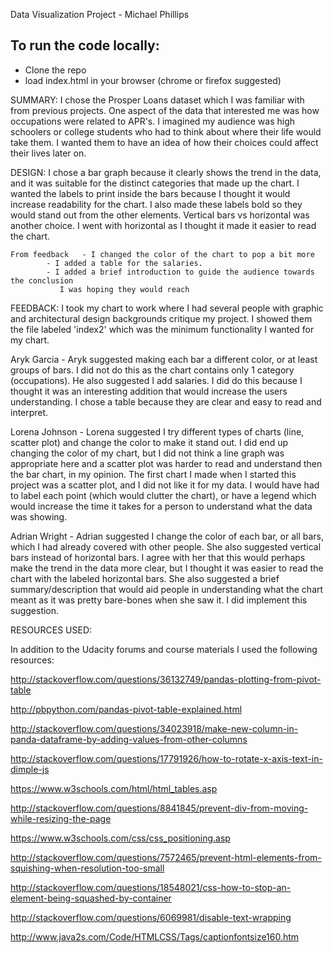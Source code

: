 Data Visualization Project - Michael Phillips

## To run the code locally:
  * Clone the repo
  * load index.html in your browser (chrome or firefox suggested)

SUMMARY: I chose the Prosper Loans dataset which I was familiar with from previous 
projects. One aspect of the data that interested me was how occupations were related to APR's.
I imagined my audience was high schoolers or college students who had to think about where their 
life would take them. I wanted them to have an idea of how their choices could affect their lives
later on.

DESIGN: I chose a bar graph because it clearly shows the trend in the data, and it was suitable
for the distinct categories that made up the chart. I wanted the labels to print inside the bars 
because I thought it would increase readability for the chart. I also made these labels bold so they
would stand out from the other elements. Vertical bars vs horizontal was another choice. I went with
horizontal as I thought it made it easier to read the chart.

	From feedback   - I changed the color of the chart to pop a bit more
			- I added a table for the salaries. 
			- I added a brief introduction to guide the audience towards the conclusion
			   I was hoping they would reach

FEEDBACK: I took my chart to work where I had several people with graphic and architectural design
backgrounds critique my project. I showed them the file labeled 'index2' which was the minimum
functionality I wanted for my chart.

Aryk Garcia - Aryk suggested making each bar a different color, or at least groups of bars. I did not
do this as the chart contains only 1 category (occupations). He also suggested I add salaries. I did
do this because I thought it was an interesting addition that would increase the users understanding.
I chose a table because they are clear and easy to read and interpret.

Lorena Johnson - Lorena suggested I try different types of charts (line, scatter plot) and change the 
color to make it stand out. I did end up changing the color of my chart, but I did not think a line
graph was appropriate here and a scatter plot was harder to read and understand then the bar chart,
in my opinion. The first chart I made when I started this project was a scatter plot, and I did not
like it for my data. I would have had to label each point (which would clutter the chart), 
or have a legend which would increase the time it takes for a person to understand what the data was
showing. 

Adrian Wright - Adrian suggested I change the color of each bar, or all bars, which I had already 
covered with other people. She also suggested vertical bars instead of horizontal bars. I agree with
her that this would perhaps make the trend in the data more clear, but I thought it was easier to 
read the chart with the labeled horizontal bars. She also suggested a brief summary/description that 
would aid people in understanding what the chart meant as it was pretty bare-bones when she saw it. I 
did implement this suggestion.

RESOURCES USED:

In addition to the Udacity forums and course materials I used the following resources:

http://stackoverflow.com/questions/36132749/pandas-plotting-from-pivot-table

http://pbpython.com/pandas-pivot-table-explained.html

http://stackoverflow.com/questions/34023918/make-new-column-in-panda-dataframe-by-adding-values-from-other-columns

http://stackoverflow.com/questions/17791926/how-to-rotate-x-axis-text-in-dimple-js

https://www.w3schools.com/html/html_tables.asp

http://stackoverflow.com/questions/8841845/prevent-div-from-moving-while-resizing-the-page

https://www.w3schools.com/css/css_positioning.asp

http://stackoverflow.com/questions/7572465/prevent-html-elements-from-squishing-when-resolution-too-small

http://stackoverflow.com/questions/18548021/css-how-to-stop-an-element-being-squashed-by-container

http://stackoverflow.com/questions/6069981/disable-text-wrapping

http://www.java2s.com/Code/HTMLCSS/Tags/captionfontsize160.htm

 
